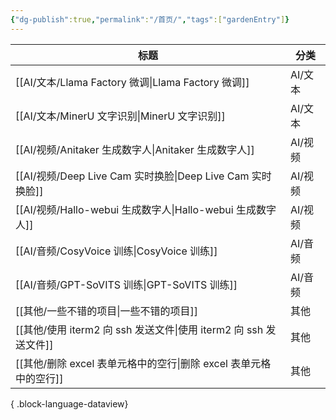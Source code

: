 ```yaml
---
{"dg-publish":true,"permalink":"/首页/","tags":["gardenEntry"]}
---
```


| 标题                                                   | 分类    |
| ---------------------------------------------------- | ----- |
| [[AI/文本/Llama Factory 微调\|Llama Factory 微调]]      | AI/文本 |
| [[AI/文本/MinerU 文字识别\|MinerU 文字识别]]                | AI/文本 |
| [[AI/视频/Anitaker 生成数字人\|Anitaker 生成数字人]]          | AI/视频 |
| [[AI/视频/Deep Live Cam 实时换脸\|Deep Live Cam 实时换脸]]  | AI/视频 |
| [[AI/视频/Hallo-webui 生成数字人\|Hallo-webui 生成数字人]]    | AI/视频 |
| [[AI/音频/CosyVoice 训练\|CosyVoice 训练]]              | AI/音频 |
| [[AI/音频/GPT-SoVITS 训练\|GPT-SoVITS 训练]]            | AI/音频 |
| [[其他/一些不错的项目\|一些不错的项目]]                           | 其他    |
| [[其他/使用 iterm2 向 ssh 发送文件\|使用 iterm2 向 ssh 发送文件]] | 其他    |
| [[其他/删除 excel 表单元格中的空行\|删除 excel 表单元格中的空行]]       | 其他    |

{ .block-language-dataview}


